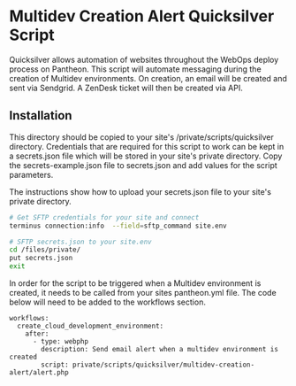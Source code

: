 # Multidev Creation Alert Quicksilver Script

Quicksilver allows automation of websites throughout the WebOps deploy process on Pantheon. This script will automate messaging during the creation of Multidev environments. On creation, an email will be created and sent via Sendgrid. A ZenDesk ticket will then be created via API. 

## Installation

This directory should be copied to your site's /private/scripts/quicksilver directory. Credentials that are required for this script to work can be kept in a secrets.json file which will be stored in your site's private directory. Copy the secrets-example.json file to secrets.json and add values for the script parameters.

The instructions show how to upload your secrets.json file to your site's private directory.
```bash
# Get SFTP credentials for your site and connect
terminus connection:info  --field=sftp_command site.env

# SFTP secrets.json to your site.env
cd /files/private/
put secrets.json
exit
```
In order for the script to be triggered when a Multidev environment is created, it needs to be called from your sites pantheon.yml file. The code below will need to be added to the workflows section.
```
workflows:
  create_cloud_development_environment:
    after:
      - type: webphp
        description: Send email alert when a multidev environment is created
        script: private/scripts/quicksilver/multidev-creation-alert/alert.php
```
